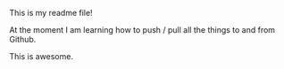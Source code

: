 This is my readme file!

At the moment I am learning how to push / pull all the things to and from Github. 

This is awesome. 
